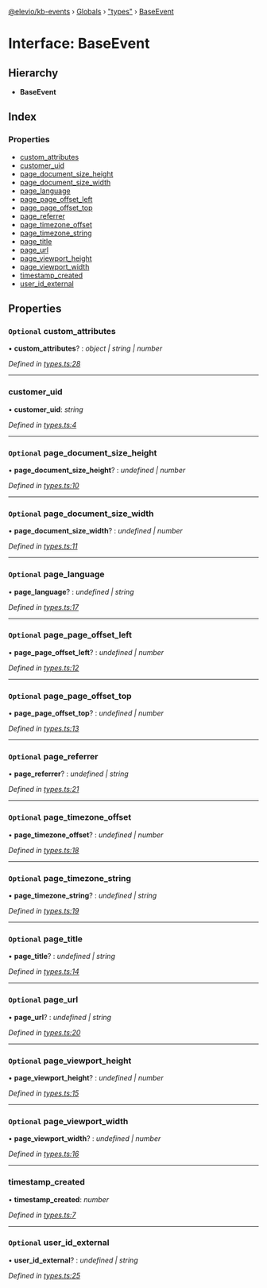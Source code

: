 [@elevio/kb-events](../README.md) › [Globals](../globals.md) › ["types"](../modules/_types_.md) › [BaseEvent](_types_.baseevent.md)

# Interface: BaseEvent

## Hierarchy

* **BaseEvent**

## Index

### Properties

* [custom_attributes](_types_.baseevent.md#optional-custom_attributes)
* [customer_uid](_types_.baseevent.md#customer_uid)
* [page_document_size_height](_types_.baseevent.md#optional-page_document_size_height)
* [page_document_size_width](_types_.baseevent.md#optional-page_document_size_width)
* [page_language](_types_.baseevent.md#optional-page_language)
* [page_page_offset_left](_types_.baseevent.md#optional-page_page_offset_left)
* [page_page_offset_top](_types_.baseevent.md#optional-page_page_offset_top)
* [page_referrer](_types_.baseevent.md#optional-page_referrer)
* [page_timezone_offset](_types_.baseevent.md#optional-page_timezone_offset)
* [page_timezone_string](_types_.baseevent.md#optional-page_timezone_string)
* [page_title](_types_.baseevent.md#optional-page_title)
* [page_url](_types_.baseevent.md#optional-page_url)
* [page_viewport_height](_types_.baseevent.md#optional-page_viewport_height)
* [page_viewport_width](_types_.baseevent.md#optional-page_viewport_width)
* [timestamp_created](_types_.baseevent.md#timestamp_created)
* [user_id_external](_types_.baseevent.md#optional-user_id_external)

## Properties

### `Optional` custom_attributes

• **custom_attributes**? : *object | string | number*

*Defined in [types.ts:28](https://github.com/elevio/kb-events/blob/abf46bc/src/types.ts#L28)*

___

###  customer_uid

• **customer_uid**: *string*

*Defined in [types.ts:4](https://github.com/elevio/kb-events/blob/abf46bc/src/types.ts#L4)*

___

### `Optional` page_document_size_height

• **page_document_size_height**? : *undefined | number*

*Defined in [types.ts:10](https://github.com/elevio/kb-events/blob/abf46bc/src/types.ts#L10)*

___

### `Optional` page_document_size_width

• **page_document_size_width**? : *undefined | number*

*Defined in [types.ts:11](https://github.com/elevio/kb-events/blob/abf46bc/src/types.ts#L11)*

___

### `Optional` page_language

• **page_language**? : *undefined | string*

*Defined in [types.ts:17](https://github.com/elevio/kb-events/blob/abf46bc/src/types.ts#L17)*

___

### `Optional` page_page_offset_left

• **page_page_offset_left**? : *undefined | number*

*Defined in [types.ts:12](https://github.com/elevio/kb-events/blob/abf46bc/src/types.ts#L12)*

___

### `Optional` page_page_offset_top

• **page_page_offset_top**? : *undefined | number*

*Defined in [types.ts:13](https://github.com/elevio/kb-events/blob/abf46bc/src/types.ts#L13)*

___

### `Optional` page_referrer

• **page_referrer**? : *undefined | string*

*Defined in [types.ts:21](https://github.com/elevio/kb-events/blob/abf46bc/src/types.ts#L21)*

___

### `Optional` page_timezone_offset

• **page_timezone_offset**? : *undefined | number*

*Defined in [types.ts:18](https://github.com/elevio/kb-events/blob/abf46bc/src/types.ts#L18)*

___

### `Optional` page_timezone_string

• **page_timezone_string**? : *undefined | string*

*Defined in [types.ts:19](https://github.com/elevio/kb-events/blob/abf46bc/src/types.ts#L19)*

___

### `Optional` page_title

• **page_title**? : *undefined | string*

*Defined in [types.ts:14](https://github.com/elevio/kb-events/blob/abf46bc/src/types.ts#L14)*

___

### `Optional` page_url

• **page_url**? : *undefined | string*

*Defined in [types.ts:20](https://github.com/elevio/kb-events/blob/abf46bc/src/types.ts#L20)*

___

### `Optional` page_viewport_height

• **page_viewport_height**? : *undefined | number*

*Defined in [types.ts:15](https://github.com/elevio/kb-events/blob/abf46bc/src/types.ts#L15)*

___

### `Optional` page_viewport_width

• **page_viewport_width**? : *undefined | number*

*Defined in [types.ts:16](https://github.com/elevio/kb-events/blob/abf46bc/src/types.ts#L16)*

___

###  timestamp_created

• **timestamp_created**: *number*

*Defined in [types.ts:7](https://github.com/elevio/kb-events/blob/abf46bc/src/types.ts#L7)*

___

### `Optional` user_id_external

• **user_id_external**? : *undefined | string*

*Defined in [types.ts:25](https://github.com/elevio/kb-events/blob/abf46bc/src/types.ts#L25)*
